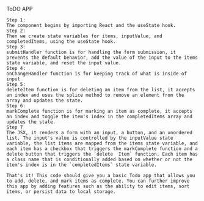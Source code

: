 ToDO APP

    Step 1:
    The component begins by importing React and the useState hook.
    Step 2:
    Then we create state variables for items, inputValue, and completedItems, using the useState hook.
    Step 3:
    submitHandler function is for handling the form submission, it prevents the default behavior, add the value of the input to the items state variable, and reset the input value.
    Step 4: 
    onChangeHandler function is for keeping track of what is inside of input
    Step 5:
    deleteItem function is for deleting an item from the list, it accepts an index and uses the splice method to remove an element from the array and updates the state.
    Step 6:
    markComplete function is for marking an item as complete, it accepts an index and toggle the item's index in the completedItems array and updates the state.
    Step 7
    The JSX, it renders a form with an input, a button, and an unordered list. The input's value is controlled by the inputValue state variable, the list items are mapped from the items state variable, and each item has a checkbox that triggers the markComplete function and a delete button that triggers the `delete  Item` function. Each item has a class name that is conditionally added based on whether or not the item's index is in the `completedItems` state variable.

    That's it! This code should give you a basic Todo app that allows you to add, delete, and mark items as complete. You can further improve this app by adding features such as the ability to edit items, sort items, or persist data to local storage.